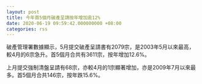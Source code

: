 ```yaml
---
layout: post
title: 今年首5個月破產呈請按年增加逾12%
date: 2020-06-19 09:59:42.000000000 +08:00
categories: rss
---
```


破產管理署數據顯示，5月提交破產呈請書有2079宗，是2003年5月以來最高，較4月的6宗急升。首5個月合共有3611宗，按年增加12.6%。

上月提交強制清盤呈請有68宗，亦較4月的1宗顯著增加，亦是2009年7月以來最多。首5個月合共146宗，按年跌15.6%。
